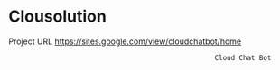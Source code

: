 # Clousolution
Project URL 
https://sites.google.com/view/cloudchatbot/home






                                                       Cloud Chat Bot
